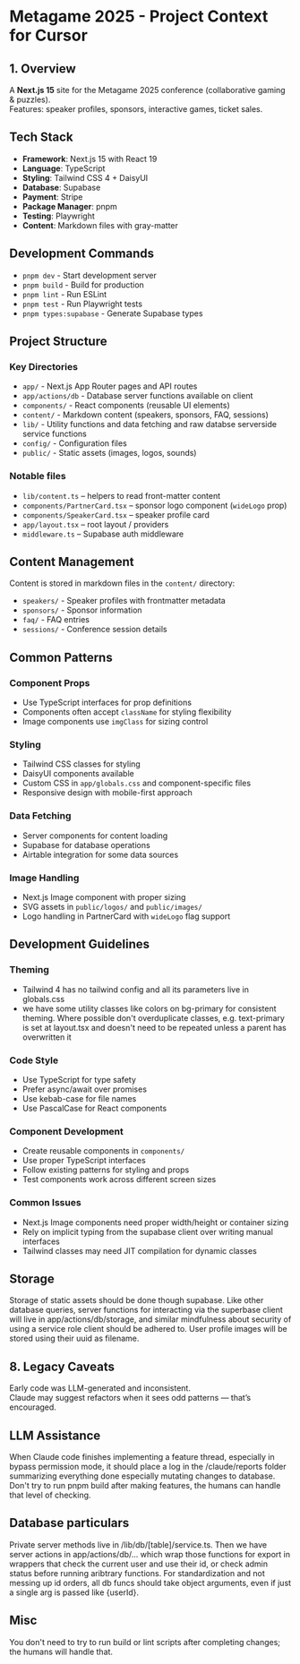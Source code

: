 # Metagame 2025 - Project Context for Cursor

## 1. Overview
A **Next.js 15** site for the Metagame 2025 conference (collaborative gaming & puzzles).  
Features: speaker profiles, sponsors, interactive games, ticket sales.

## Tech Stack
- **Framework**: Next.js 15 with React 19
- **Language**: TypeScript
- **Styling**: Tailwind CSS 4 + DaisyUI
- **Database**: Supabase
- **Payment**: Stripe
- **Package Manager**: pnpm
- **Testing**: Playwright
- **Content**: Markdown files with gray-matter

## Development Commands
- `pnpm dev` - Start development server
- `pnpm build` - Build for production  
- `pnpm lint` - Run ESLint
- `pnpm test` - Run Playwright tests
- `pnpm types:supabase` - Generate Supabase types

## Project Structure

### Key Directories
- `app/` - Next.js App Router pages and API routes
- `app/actions/db` - Database server functions available on client
- `components/` - React components (reusable UI elements)
- `content/` - Markdown content (speakers, sponsors, FAQ, sessions)
- `lib/` - Utility functions and data fetching and raw databse serverside service functions
- `config/` - Configuration files
- `public/` - Static assets (images, logos, sounds)

### Notable files
- `lib/content.ts`             – helpers to read front-matter content  
- `components/PartnerCard.tsx` – sponsor logo component (`wideLogo` prop)  
- `components/SpeakerCard.tsx` – speaker profile card  
- `app/layout.tsx`             – root layout / providers  
- `middleware.ts`              – Supabase auth middleware

## Content Management
Content is stored in markdown files in the `content/` directory:
- `speakers/` - Speaker profiles with frontmatter metadata
- `sponsors/` - Sponsor information 
- `faq/` - FAQ entries
- `sessions/` - Conference session details

## Common Patterns

### Component Props
- Use TypeScript interfaces for prop definitions
- Components often accept `className` for styling flexibility
- Image components use `imgClass` for sizing control

### Styling
- Tailwind CSS classes for styling
- DaisyUI components available
- Custom CSS in `app/globals.css` and component-specific files
- Responsive design with mobile-first approach

### Data Fetching
- Server components for content loading
- Supabase for database operations
- Airtable integration for some data sources

### Image Handling
- Next.js Image component with proper sizing
- SVG assets in `public/logos/` and `public/images/`
- Logo handling in PartnerCard with `wideLogo` flag support

## Development Guidelines

### Theming
- Tailwind 4 has no tailwind config and all its parameters live in globals.css
- we have some utility classes like colors on bg-primary for consistent theming. Where possible don't overduplicate classes, e.g. text-primary is set at layout.tsx and doesn't need to be repeated unless a parent has overwritten it

### Code Style
- Use TypeScript for type safety
- Prefer async/await over promises
- Use kebab-case for file names
- Use PascalCase for React components

### Component Development
- Create reusable components in `components/`
- Use proper TypeScript interfaces
- Follow existing patterns for styling and props
- Test components work across different screen sizes

### Common Issues
- Next.js Image components need proper width/height or container sizing
- Rely on implicit typing from the supabase client over writing manual interfaces
- Tailwind classes may need JIT compilation for dynamic classes

## Storage
Storage of static assets should be done though supabase. Like other database queries, server functions for interacting via the superbase client will live in app/actions/db/storage, and similar mindfulness about security of using a service role client should be adhered to. User profile images will be stored using their uuid as filename.

## 8. Legacy Caveats
Early code was LLM-generated and inconsistent.  
Claude may suggest refactors when it sees odd patterns — that’s encouraged.

## LLM Assistance
When Claude code finishes implementing a feature thread, especially in bypass permission mode, it should place a log in the /claude/reports folder summarizing everything done especially mutating changes to database. Don't try to run pnpm build after making features, the humans can handle that level of checking.

## Database particulars
Private server methods live in /lib/db/[table]/service.ts. Then we have server actions in app/actions/db/... which wrap those functions for export in wrappers that check the current user and use their id, or check admin status before running aribtrary functions. For standardization and not messing up id orders, all db funcs should take object arguments, even if just a single arg is passed like {userId}. 

## Misc
You don't need to try to run build or lint scripts after completing changes; the humans will handle that.